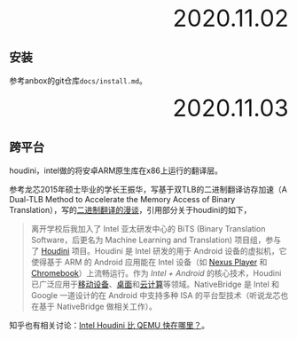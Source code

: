 <div style="text-align:right; font-size:3em;">2020.11.02</div>

## 安装

参考anbox的git仓库`docs/install.md`。

<div style="text-align:right; font-size:3em;">2020.11.03</div>

## 跨平台

houdini，intel做的将安卓ARM原生库在x86上运行的翻译层。

参考龙芯2015年硕士毕业的学长王振华，写基于双TLB的二进制翻译访存加速（A Dual-TLB Method to Accelerate the Memory Access of Binary Translation），写的[二进制翻译的漫谈](https://jackwish.net/2019/revisiting-vitrual-machine-and-dynamic-compiling.html#%E6%BC%AB%E8%B0%88)，引用部分关于houdini的如下，

> 离开学校后我加入了 Intel 亚太研发中心的 BiTS (Binary Translation Software，后更名为 Machine Learning and Translation) 项目组，参与了 [Houdini](https://www.networkworld.com/article/2360304/opensource-subnet/intel-confronts-a-big-mobile-challenge-native-compatibility.html) 项目。Houdini 是 Intel 研发的用于 Android 设备的虚拟机，它使得基于 ARM 的 Android 应用能在 Intel 设备（如 [Nexus Player](https://en.wikipedia.org/wiki/Nexus_Player) 和 [Chromebook](https://www.chromium.org/chromium-os/chrome-os-systems-supporting-android-apps)）上流畅运行。作为 *Intel + Android* 的核心技术，Houdini 已广泛应用于[移动设备](https://en.wikipedia.org/wiki/Asus_ZenFone#Second_generation_(2015))、[桌面](https://www.chromium.org/chromium-os/chrome-os-systems-supporting-android-apps)和[云计算](https://variety.com/2019/gaming/news/tencent-instant-play-cloud-gaming-service-1203150763/)等领域。NativeBridge 是 Intel 和 Google 一道设计的在 Android 中支持多种 ISA 的平台型技术（听说龙芯也在基于 NativeBridge 做相关工作）。

知乎也有相关讨论：[Intel Houdini 比 QEMU 快在哪里？](https://www.zhihu.com/question/48522805)。